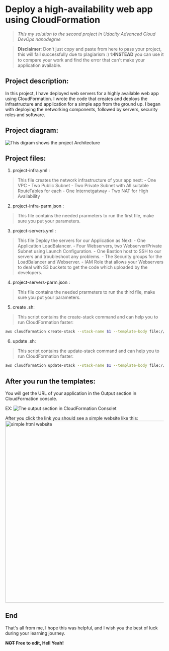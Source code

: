 # Deploy a high-availability web app using CloudFormation

> _This my solution to the second project in Udacity Advanced Cloud DevOps nanodegree_

> **Disclaimer**: Don't just copy and paste from here to pass your project, this will fail successfully due to plagiarism :) 
>  **✨INSTEAD** you can use it to compare your work and find the error that can't make your application available.

## Project description:
In this project, I have deployed web servers for a highly available web app using CloudFormation. I wrote the code that creates and deploys the infrastructure and application for a simple app from the ground up. I began with deploying the networking components, followed by servers, security roles and software.

## Project diagram:
![This digram shows the project Architecture](https://user-images.githubusercontent.com/112473376/210959777-a60fed33-431d-4ca4-bb57-1e4d9203b87e.png)




## Project files:

 1. project-infra.yml :
> This file creates the network infrastructure of your app next:
			- One VPC
			- Two Public Subnet
			- Two Private Subnet with All suitable RouteTables for each
			- One Internetgatway
			- Two NAT for High Availability

2. project-infra-parm.json :
> This file contains the needed prarmeters to run the first file, make sure you put your parameters.

3. project-servers.yml :
>This file Deploy the servers for our Application as Next:
			- One Application LoadBalancer.
			- Four Webservers, two Webserver/Private Subnet using Launch Configuration.
			- One Bastion host to SSH to our servers and troubleshoot any problems.
			- The Security groups for the LoadBalancer and Webserver.
			- IAM Role that allows your Webservers to deal with S3 buckets to get the code which uploaded by the developers.

4. project-servers-parm.json :
> This file contains the needed prarmeters to run the third file, make sure you put your parameters.

5. create .sh:
>This script contains the create-stack command and can help you to run CloudFormation faster:
```sh
aws cloudformation create-stack --stack-name $1 --template-body file://$2 --parameters file://$3 --capabilities "CAPABILITY_IAM"  "CAPABILITY_NAMED_IAM" --region=us-east-1
```

6. update .sh:
> This script contains the update-stack command and can help you to run CloudFormation faster:
```sh
aws cloudformation update-stack --stack-name $1 --template-body file://$2 --parameters file://$3 --capabilities "CAPABILITY_IAM"  "CAPABILITY_NAMED_IAM" --region=us-east-1
```

## After you run the templates:

You will get the URL of your application in the Output section in CloudFormation console.

EX:
![The output section in CloudFormation Consolet](https://user-images.githubusercontent.com/112473376/210959928-f86cf640-2f66-43d1-b714-33c4a9275f93.JPG)


After you click the link you should see a simple website like this:
<img width="578" alt="simple html website" src="https://user-images.githubusercontent.com/112473376/210960183-6e1ef2f3-7777-403b-86d3-5b61a5240d08.png">


## End

That's all from me, I hope this was helpful, and I wish you the best of luck during your learning journey.


**~~NOT~~ Free to edit, Hell Yeah!**
